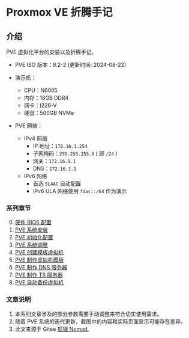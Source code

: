 # Proxmox VE 折腾手记

## 介绍
PVE 虚拟化平台的安装以及折腾手记。  

- PVE ISO 版本：8.2-2 (更新时间: 2024-08-22)

- 演示机：
    - CPU：N6005
    - 内存：16GB DDR4
    - 网卡：I226-V
    - 硬盘：500GB NVMe

- PVE 网络：
    - IPv4 网络
        - IP 地址：`172.16.1.254`
        - 子网掩码：`255.255.255.0` ( 即 `/24` )
        - 网关：`172.16.1.1`
        - DNS：`172.16.1.1`
    - IPv6 网络
        - 首选 `SLAAC` 自动配置
        - IPv6 ULA 网络使用 `fdac::/64` 作为演示

### 系列章节

0. [硬件 BIOS 配置](./00.硬件BIOS配置.md)
1. [PVE 系统安装](./01.PVE系统安装.md)
2. [PVE 初始化配置](./02.PVE初始化配置.md)
3. [PVE 系统调整](./03.PVE系统调整.md)
4. [PVE 创建模板虚拟机](./04.PVE创建模板虚拟机.md)
5. [PVE 制作虚拟机模板](./05.PVE制作虚拟机模板.md)
6. [PVE 制作 DNS 服务器](./06.PVE制作DNS服务器.md)
7. [PVE 制作 TS 服务器](./07.PVE制作TS服务器.md)
8. [PVE 自动备份虚拟机](./08.PVE自动备份虚拟机.md)

### 文章说明

1. 本系列文章涉及的部分参数需要手动调整来符合切实使用需求。
2. 随着 PVE 系统的迭代更新，截图中的内容和实际页面显示可能存在差异。
3. 此文来源于 Gitee [狐狸 Nomad.](https://gitee.com/callmer/agh_toss_notes)
